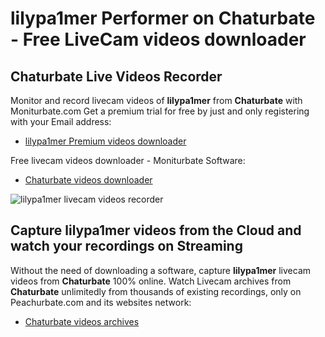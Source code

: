 # lilypa1mer Performer on Chaturbate - Free LiveCam videos downloader

## Chaturbate Live Videos Recorder

Monitor and record livecam videos of **lilypa1mer** from **Chaturbate** with Moniturbate.com
Get a premium trial for free by just and only registering with your Email address:
* [lilypa1mer Premium videos downloader](https://moniturbate.com/request-demo-licence-key.html)

Free livecam videos downloader - Moniturbate Software:
* [Chaturbate videos downloader](https://moniturbate.com/moniturbate-download-software.html)

![lilypa1mer livecam videos recorder](https://peachurnet.com/templates/moniturbate-software.png)


## Capture lilypa1mer videos from the Cloud and watch your recordings on Streaming

Without the need of downloading a software, capture **lilypa1mer** livecam videos from **Chaturbate** 100% online.
Watch Livecam archives from **Chaturbate** unlimitedly from thousands of existing recordings, only on Peachurbate.com and its websites network:
* [Chaturbate videos archives](https://peachurnet.com/)